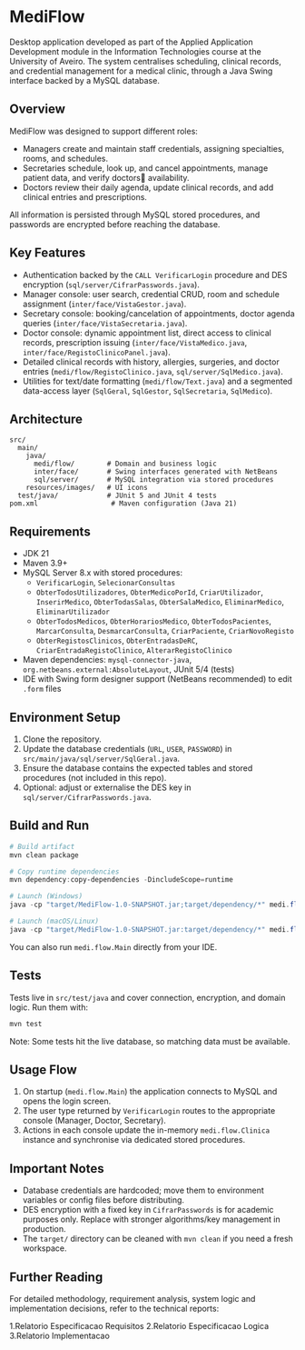 # MediFlow

Desktop application developed as part of the Applied Application Development module in the Information Technologies course at the University of Aveiro.
The system centralises scheduling, clinical records, and credential management for a medical clinic, through a Java Swing interface backed by a MySQL database.

## Overview

MediFlow was designed to support different roles:
- Managers create and maintain staff credentials, assigning specialties, rooms, and schedules.
- Secretaries schedule, look up, and cancel appointments, manage patient data, and verify doctors availability.
- Doctors review their daily agenda, update clinical records, and add clinical entries and prescriptions.

All information is persisted through MySQL stored procedures, and passwords are encrypted before reaching the database.

## Key Features

- Authentication backed by the `CALL VerificarLogin` procedure and DES encryption (`sql/server/CifrarPasswords.java`).
- Manager console: user search, credential CRUD, room and schedule assignment (`inter/face/VistaGestor.java`).
- Secretary console: booking/cancelation of appointments, doctor agenda queries (`inter/face/VistaSecretaria.java`).
- Doctor console: dynamic appointment list, direct access to clinical records, prescription issuing (`inter/face/VistaMedico.java`, `inter/face/RegistoClinicoPanel.java`).
- Detailed clinical records with history, allergies, surgeries, and doctor entries (`medi/flow/RegistoClinico.java`, `sql/server/SqlMedico.java`).
- Utilities for text/date formatting (`medi/flow/Text.java`) and a segmented data-access layer (`SqlGeral`, `SqlGestor`, `SqlSecretaria`, `SqlMedico`).

## Architecture

```
src/
  main/
    java/
      medi/flow/        # Domain and business logic
      inter/face/       # Swing interfaces generated with NetBeans
      sql/server/       # MySQL integration via stored procedures
    resources/images/   # UI icons
  test/java/            # JUnit 5 and JUnit 4 tests
pom.xml                  # Maven configuration (Java 21)
```

## Requirements

- JDK 21
- Maven 3.9+
- MySQL Server 8.x with stored procedures:
  - `VerificarLogin`, `SelecionarConsultas`
  - `ObterTodosUtilizadores`, `ObterMedicoPorId`, `CriarUtilizador`, `InserirMedico`, `ObterTodasSalas`, `ObterSalaMedico`, `EliminarMedico`, `EliminarUtilizador`
  - `ObterTodosMedicos`, `ObterHorariosMedico`, `ObterTodosPacientes`, `MarcarConsulta`, `DesmarcarConsulta`, `CriarPaciente`, `CriarNovoRegisto`
  - `ObterRegistosClinicos`, `ObterEntradasDeRC`, `CriarEntradaRegistoClinico`, `AlterarRegistoClinico`
- Maven dependencies: `mysql-connector-java`, `org.netbeans.external:AbsoluteLayout`, JUnit 5/4 (tests)
- IDE with Swing form designer support (NetBeans recommended) to edit `.form` files

## Environment Setup

1. Clone the repository.
2. Update the database credentials (`URL`, `USER`, `PASSWORD`) in `src/main/java/sql/server/SqlGeral.java`.
3. Ensure the database contains the expected tables and stored procedures (not included in this repo).
4. Optional: adjust or externalise the DES key in `sql/server/CifrarPasswords.java`.

## Build and Run

```powershell
# Build artifact
mvn clean package

# Copy runtime dependencies
mvn dependency:copy-dependencies -DincludeScope=runtime

# Launch (Windows)
java -cp "target/MediFlow-1.0-SNAPSHOT.jar;target/dependency/*" medi.flow.Main

# Launch (macOS/Linux)
java -cp "target/MediFlow-1.0-SNAPSHOT.jar:target/dependency/*" medi.flow.Main
```

You can also run `medi.flow.Main` directly from your IDE.

## Tests

Tests live in `src/test/java` and cover connection, encryption, and domain logic. Run them with:

```powershell
mvn test
```

Note: Some tests hit the live database, so matching data must be available.

## Usage Flow

1. On startup (`medi.flow.Main`) the application connects to MySQL and opens the login screen.
2. The user type returned by `VerificarLogin` routes to the appropriate console (Manager, Doctor, Secretary).
3. Actions in each console update the in-memory `medi.flow.Clinica` instance and synchronise via dedicated stored procedures.

## Important Notes

- Database credentials are hardcoded; move them to environment variables or config files before distributing.
- DES encryption with a fixed key in `CifrarPasswords` is for academic purposes only. Replace with stronger algorithms/key management in production.
- The `target/` directory can be cleaned with `mvn clean` if you need a fresh workspace.

## Further Reading
For detailed methodology, requirement analysis, system logic and implementation decisions, refer to the technical reports:

1.Relatorio Especificacao Requisitos
2.Relatorio Especificacao Logica
3.Relatorio Implementacao



